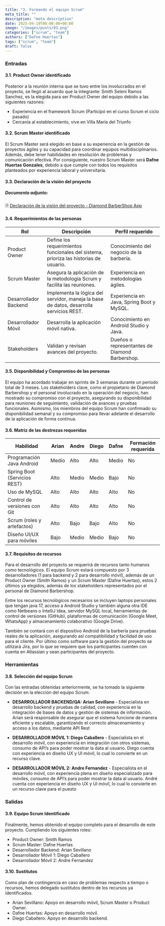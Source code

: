 ```yaml
---
title: "3. Formando el equipo Scrum"
meta_title: ""
description: "meta description"
date: 2025-04-19T06:00:00+00:00
image: "/images/posts/03.png"
categories: ["scrum", "team"]
authors: ["Dafne Huertas"]
tags: ["scrum", "team"]
draft: false
---
```


### Entradas

#### 3.1. Product Owner identificado
Posterior a la reunión interna que se tuvo entre los involucrados en el proyecto, se llegó al acuerdo que la integrante: Smith Seleni Ramos Sanchez, es la elegida para ser Product Owner del equipo debido a las siguientes razones:
- Experiencia en el framework Scrum (Participó en el curso Scrum el ciclo pasado)
- Cercanía al establecimiento, vive en Villa María del Triunfo

#### 3.2. Scrum Master identificado

El Scrum Master será elegido en base a su experiencia en la gestión de proyectos ágiles y su capacidad para coordinar equipos multidisciplinarios. Además, debe tener habilidades en resolución de problemas y comunicación efectiva. Por consiguiente, nuestro Scrum Master será **Dafne Huertas Gonzales**, debido a que cumple con todos los requisitos planteados por experiencia laboral y universitaria.

#### 3.3. Declaración de la visión del proyecto

##### **Documento adjunto:**
 🗎 [Declaración de la visión del proyecto - Diamond BarberShop App](https://docs.google.com/document/d/10uRcqr6bJ-H-qqzbuojhRv3YDPEu_928QwsCWa_LyCU/edit?usp=sharing)

#### 3.4. Requerimientos de las personas

| Rol                 | Descripción                                                                 | Perfil requerido                                |
|---------------------|-----------------------------------------------------------------------------|--------------------------------------------------|
| Product Owner       | Define los requerimientos funcionales del sistema, prioriza las historias de usuario. | Conocimiento del negocio de la barbería.         |
| Scrum Master        | Asegura la aplicación de la metodología Scrum y facilita las reuniones.     | Experiencia en metodologías ágiles.              |
| Desarrollador Backend | Implementa la lógica del servidor, maneja la base de datos, desarrolla servicios REST. | Experiencia en Java, Spring Boot y MySQL.        |
| Desarrollador Móvil | Desarrolla la aplicación móvil nativa.                                      | Conocimiento en Android Studio y Java.           |
| Stakeholders        | Validan y revisan avances del proyecto.                                     | Dueños o representantes de Diamond Barbershop.   |

#### 3.5. Disponibilidad y Compromiso de las personas

El equipo ha acordado trabajar en sprints de 3 semanas durante un período total de 3 meses. Los stakeholders clave, como el propietario de Diamond Barbershop y el personal involucrado en la operación del negocio, han mostrado su compromiso con el proyecto, asegurando su disponibilidad para reuniones de seguimiento, validación de avances y pruebas funcionales. Asimismo, los miembros del equipo Scrum han confirmado su disponibilidad semanal y su compromiso para llevar adelante el desarrollo de la aplicación de forma continua.

#### 3.6. Matriz de las destrezas requeridas

| Habilidad | Arian | Andre | Diego | Dafne | Formación requerida |
|---------|-------|-------|-------|-------|---------------------|
| Programación Java Android | Medio | Alto | Alto | Medio | No |
| Spring Boot (Servicios REST) | Alto | Medio | Medio | Bajo | No |
| Uso de MySQL | Alto | Alto | Alto | Alto | No |
| Control de versiones con Git | Alto | Alto | Alto | Alto | No |
| Scrum (roles y artefactos) | Alto | Bajo | Bajo | Alto | No |
| Diseño UI/UX para móviles | Bajo | Medio | Medio | Bajo | No |

#### 3.7. Requisitos de recursos

Para el desarrollo del proyecto se requerirá de recursos tanto humanos como tecnológicos. El equipo Scrum estará compuesto por 3 desarrolladores (1 para backend y 2 para desarrollo móvil), además de un Product Owner (Smith Ramos) y un Scrum Master (Dafne Huertas), estos 2 últimos ya elegidos, además de los stakeholders representados por el personal de Diamond Barbershop.

Entre los recursos tecnológicos necesarios se incluyen laptops personales que tengan java 17, acceso a Android Studio y también alguna otra IDE como Netbeans o IntelliJ Idea, servidor MySQL local, herramientas de control de versiones (GitHub), plataformas de comunicación (Google Meet, WhatsApp) y almacenamiento colaborativo (Google Drive).

También se contará con el dispositivo Android de la barbería para pruebas reales de la aplicación, asegurando así compatibilidad y facilidad de uso para el cliente. Por último como software para la gestión del proyecto se utilizará Jira, por lo que se requiere que los participantes cuenten con cuenta en Atlassian y sean participantes del proyecto.

### Herramientas

#### 3.8. Selección del equipo Scrum

Con las entradas obtenidas anteriormente, se ha tomado la siguiente decisión en la elección del equipo Scrum:

- **DESARROLLADOR BACKEND/QA: Arian Sevillano** - Especialista en desarrollo backend y pruebas de calidad, con experiencia en la integración de bases de datos y gestión de sistemas de información. Arian será responsable de asegurar que el sistema funcione de manera eficiente y escalable, garantizando el correcto almacenamiento y acceso a los datos, mediante API Rest

- **DESARROLLADOR MÓVIL 1: Diego Caballero** - Especialista en el desarrollo móvil, con experiencia en integración con otros sistemas, consumo de API’s para poder mostrar la data al usuario. Diego cuenta con experiencia en diseño UX y UI móvil, lo cual lo convierte en un recurso clave.

- **DESARROLLADOR MÓVIL 2: Andre Fernandez** - Especialista en el desarrollo móvil, con experiencia plena en diseño especializado para móviles, consumo de API’s para poder mostrar la data al usuario. André cuenta con experiencia en diseño UX y UI móvil, lo cual lo convierte en un recurso clave para el puesto

### Salidas

#### 3.9. Equipo Scrum Identificado

Finalmente, hemos obtenido el equipo completo para el desarrollo de este proyecto. Cumpliendo los siguientes roles:

- Product Owner: Smith Ramos
- Scrum Master: Dafne Huertas
- Desarrollador Backend: Arian Sevillano
- Desarrollador Móvil 1: Diego Caballero
- Desarrollador Móvil 2: Andre Fernandez

#### 3.10. Sustitutos

Como plan de contingencia en caso de problemas respecto a tiempo o recursos, hemos delegado sustitutos dentro de los recursos ya identificados.

- Arian Sevillano: Apoyo en desarrollo móvil, Scrum Master o Product Owner.
- Dafne Huertas: Apoyo en desarrollo móvil.
- Diego Caballero: Apoyo en desarrollo backend.



